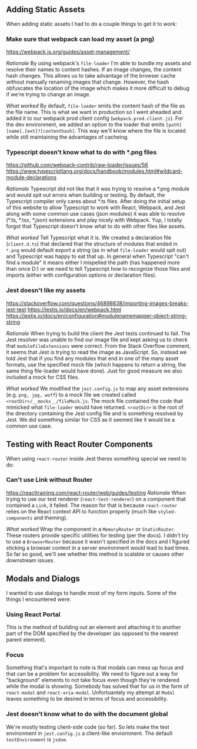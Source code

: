 ## Adding Static Assets
When adding static assets I had to do a couple things to get it to work:

### Make sure that webpack can load my asset (a png)
https://webpack.js.org/guides/asset-management/

*Rationale*
By using webpack's `file-loader` I'm able to bundle my assets and resolve their names to content hashes. If an image changes, the content hash changes. This allows us to take advantage of the browser cache without manually renaming images that change. However, the hash obfuscates the location of the image which makes it more difficult to debug if we're trying to change an image.

*What worked*
By default, `file-loader` emits the content hash of the file as the file name. This is what we want in production so I went aheaded and added it to our webpack prod client config (`webpack.prod.client.js`). For the dev environment, we added an option to the loader that emits `[path][name].[ext]?[contenthash]`. This way we'll know where the file is located while still maintaining the advantages of cacheing.

### Typescript doesn't know what to do with *.png files
https://github.com/webpack-contrib/raw-loader/issues/56
https://www.typescriptlang.org/docs/handbook/modules.html#wildcard-module-declarations

*Rationale*
Typescript did not like that it was trying to resolve a *.png module and would spit out errors when building or testing. By default, the Typescript compiler only cares about *.ts files. After doing the initial setup of this website to allow Typescript to work with React, Webpack, and Jest along with some common use cases (json modules) it was able to resolve (\*.ts, *.tsx, *.json) extensions and play nicely with Webpack. Yup, I totally forgot that Typescript doesn't know what to do with other files like assets.

*What worked*
Tell Typescript what it is. We created a declaration file (`client.d.ts`) that declared that the structure of modules that ended in `*.png` would default export a string (as in what `file-loader` would spit out) and Typescript was happy to eat that up. In general when Typescript "can't find a module" it means either I mispelled the path (has happened more than once D:) or we need to tell Typescript how to recognize those files and imports (either with configuration options or declaration files).

### Jest doesn't like my assets
https://stackoverflow.com/questions/46898638/importing-images-breaks-jest-test
https://jestjs.io/docs/en/webpack.html
https://jestjs.io/docs/en/configuration#modulenamemapper-object-string-string

*Rationale*
When trying to build the client the Jest tests continued to fail. The Jest resolver was unable to find our image file and kept asking us to check that `moduleFileExtensions` were correct. From the Stack Overflow comment, it seems that Jest is trying to read the image as JavaScript. So, instead we told Jest that if you find any modules that end in one of the many asset formats, use the specified mock file (which happens to return a string, the same thing file-loader would have done). Just for good measure we also included a mock for CSS files.

*What worked*
We modified the `jest.config.js` to map any asset extensions (e.g. `png, jpg, woff`) to a mock file we created called `<rootDir>/__mocks__/fileMock.js`. The mock file contained the code that mimicked what `file-loader` would have returned. `<rootDir>` is the root of the directory containing the Jest config file and is something resolved by Jest. We did something similar for CSS as it seemed like it would be a common use case.

## Testing with React Router Components
When using `react-router` inside Jest theres something special we need to do:

### Can't use Link without Router
https://reacttraining.com/react-router/web/guides/testing
*Rationale*
When trying to use our test renderer (`react-test-renderer`) on a component that contained a `Link`, it failed. The reason for that is because `react-router` relies on the React context API to function properly (much like `styled-components` and theming).

*What worked*
Wrap the component in a `MemoryRouter` or `StaticRouter`. These routers provide specific utilities for testing (per the docs). I didn't try to use a `BrowserRouter` because it wasn't specified in the docs and I figured sticking a browser context in a server environment would lead to bad times. So far so good, we'll see whether this method is scalable or causes other downstream issues.

## Modals and Dialogs
I wanted to use dialogs to handle most of my form inputs. Some of the things I encountered were:

### Using React Portal
This is the method of building out an element and attaching it to another part of the DOM specified by the developer (as opposed to the nearest parent element).

### Focus
Something that's important to note is that modals can mess up focus and that can be a problem for accessibility. We need to figure out a way for "background" elements to not take focus even though they're rendered while the modal is showing. Somebody has solved that for us in the form of `react-modal` and `react-aria-modal`. Unfortuantely my attempt at `Modal` leaves something to be desired in terms of focus and accessibility.

### Jest doesn't know what to do with the document global
We're mostly testing client-side code (so far). So lets make the test environment in `jest.config.js` a client-like enviornment. The default `testEnvironment` is `jsdom`.